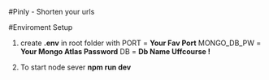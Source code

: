#Pinly - Shorten your urls

#Enviroment Setup

1. create **.env** in root folder with
   PORT = **Your Fav Port**
   MONGO_DB_PW = **Your Mongo Atlas Password**
   DB = **Db Name Uffcourse !**

2. To start node sever **npm run dev**
